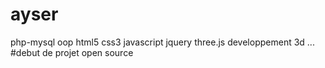 # ayser
php-mysql oop html5 css3 javascript jquery three.js developpement 3d ...
#debut de projet open source

